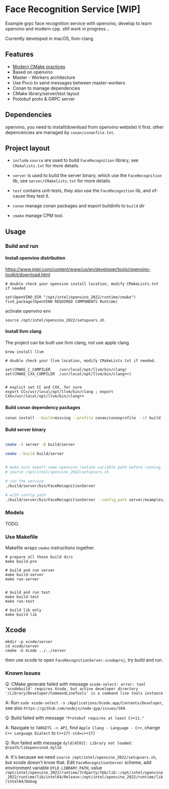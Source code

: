 # Face Recognition Service [WIP]

Example grpc face recognition service with openvino, develop to learn openvino and modern cpp. still work in progress...

Currently developed in macOS, llvm-clang


## Features

- [Modern CMake practices](https://pabloariasal.github.io/2018/02/19/its-time-to-do-cmake-right/)
- Based on openvino
- Master - Workers architecture
- Use Poco to send messages between master-workers
- Conan to manage dependencies
- CMake library/server/test layout
- Protobuf proto & GRPC server

## Dependencies

openvino, you need to install(download from openvino website) it first. other depencencies are managed by `conan/conanfile.txt`.

## Project layout


* `include` `source` are used to build `FaceRecognition` library, see `CMakelists.txt` for more details.

* `server` is used to build the server binary, which use the `FaceRecognition` lib, see `server/CMakelists.txt` for more details.

* `test` contains unit-tests, they also use the `FaceRecognition` lib, and of-cause they test it.

* `conan` manage conan packages and export buildinfo to `build` dir

* `cmake` manage CPM tool.


## Usage


### Build and run

#### Install openvino distribution

https://www.intel.com/content/www/us/en/developer/tools/openvino-toolkit/download.html

```
# double check your openvino install location, modify CMakeLists.txt if needed

set(OpenVINO_DIR "/opt/intel/openvino_2022/runtime/cmake")
find_package(OpenVINO REQUIRED COMPONENTS Runtime)
```

activate openvino env

```
source /opt/intel/openvino_2022/setupvars.sh
```


#### Install llvm clang

The project can be built use llvm clang, not use apple clang

```
brew install llvm

# double check your llvm location, modify CMakeLists.txt if needed.

set(CMAKE_C_COMPILER    /usr/local/opt/llvm/bin/clang)
set(CMAKE_CXX_COMPILER  /usr/local/opt/llvm/bin/clang++)


# explict set CC and CXX, for sure
export CC=/usr/local/opt/llvm/bin/clang ; export CXX=/usr/local/opt/llvm/bin/clang++

```

#### Build conan dependency packages

```bash
conan install --build=missing --profile conan/conanprofile  -if build ./conan
```

#### Build server binary


```bash

cmake -S server -B build/server

cmake --build build/server


# make sure export some openvino runtime variable path before running.
# source /opt/intel/openvino_2022/setupvars.sh

# run the service
./build/server/bin/FaceRecognitionServer

# with config path
./build/server/bin/FaceRecognitionServer --config_path server/examples/server.json
```


### Models

TODO.



### Use Makefile

Makefile wraps `cmake` instructions together.

```
# prepare all those build dirs
make build-pre

# build and run server
make build-server
make run-server


# build and run test
make build-test
make run-test

# build lib only
make build-lib
```


## Xcode

```
mkdir -p xcode/server
cd xcode/server
cmake -G Xcode ../../server
```

then use xcode to open `FaceRecognitionServer.xcodeproj`, try build and run.



### Known Issues
Q:
CMake generate failed with message `xcode-select: error: tool 'xcodebuild' requires Xcode, but active developer directory '/Library/Developer/CommandLineTools' is a command line tools instance`

A:
Run `sudo xcode-select -s /Applications/Xcode.app/Contents/Developer`, see also `https://github.com/nodejs/node-gyp/issues/569`.


Q:
Build failed with message `"Protobuf requires at least C++11."`

A:
Navigate to `TARGETS -> API`, find `Apple Clang - Language - C++`, change `C++ Language Dialect` to `C++17[-std=c++17]`


Q:
Run failed with message `dyld[4593]: Library not loaded: @rpath/libopenvinod.dylib`

A:
It's because we need `source /opt/intel/openvino_2022/setupvars.sh`, but xcode doesn't know that.
Edit `FaceRecognitionServer` scheme, add environment variable `DYLD_LIBRARY_PATH`, value `/opt/intel/openvino_2022/runtime/3rdparty/tbb/lib::/opt/intel/openvino_2022/runtime/lib/intel64/Release:/opt/intel/openvino_2022/runtime/lib/intel64/Debug`
